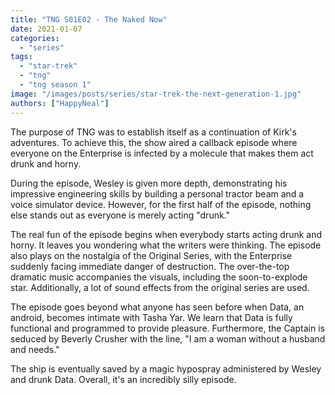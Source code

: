 ```yaml
---
title: "TNG S01E02 - The Naked Now"
date: 2021-01-07
categories:
  - "series"
tags:
  - "star-trek"
  - "tng"
  - "tng season 1"
image: "/images/posts/series/star-trek-the-next-generation-1.jpg"
authors: ["HappyNeal"]
---
```


The purpose of TNG was to establish itself as a continuation of Kirk's adventures. To achieve this, the show aired a callback episode where everyone on the Enterprise is infected by a molecule that makes them act drunk and horny.

During the episode, Wesley is given more depth, demonstrating his impressive engineering skills by building a personal tractor beam and a voice simulator device. However, for the first half of the episode, nothing else stands out as everyone is merely acting "drunk."

The real fun of the episode begins when everybody starts acting drunk and horny. It leaves you wondering what the writers were thinking. The episode also plays on the nostalgia of the Original Series, with the Enterprise suddenly facing immediate danger of destruction. The over-the-top dramatic music accompanies the visuals, including the soon-to-explode star. Additionally, a lot of sound effects from the original series are used.

The episode goes beyond what anyone has seen before when Data, an android, becomes intimate with Tasha Yar. We learn that Data is fully functional and programmed to provide pleasure. Furthermore, the Captain is seduced by Beverly Crusher with the line, "I am a woman without a husband and needs."

The ship is eventually saved by a magic hypospray administered by Wesley and drunk Data. Overall, it's an incredibly silly episode.
